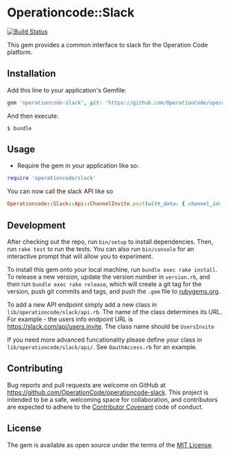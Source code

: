 # Operationcode::Slack

[![Build Status](https://travis-ci.org/OperationCode/operationcode-slack.svg?branch=master)](https://travis-ci.org/OperationCode/operationcode-slack)

This gem provides a common interface to slack for the Operation Code platform.

## Installation

Add this line to your application's Gemfile:

```ruby
gem 'operationcode-slack', git: 'https://github.com/OperationCode/operationcode-slack'
```

And then execute:

    $ bundle

## Usage

* Require the gem in your application like so:
```ruby
require 'operationcode/slack'
```

You can now call the slack API like so

```ruby
Operationcode::Slack::Api::ChannelInvite.post(with_data: { channel_id: '1234', user: 'ID1234' })
```

## Development

After checking out the repo, run `bin/setup` to install dependencies. Then, run `rake test` to run the tests. You can also run `bin/console` for an interactive prompt that will allow you to experiment.

To install this gem onto your local machine, run `bundle exec rake install`. To release a new version, update the version number in `version.rb`, and then run `bundle exec rake release`, which will create a git tag for the version, push git commits and tags, and push the `.gem` file to [rubygems.org](https://rubygems.org).

To add a new API endpoint simply add a new class in ```lib/operationcode/slack/api.rb```. The name of the class determines its URL.
For example - the users info endpoint URL is https://slack.com/api/users.invite. The class name should be ```UsersInvite```

If you need more advanced funcationality please define your class in ```lib/operationcode/slack/api/```. See ```OauthAccess.rb``` for an example.

## Contributing

Bug reports and pull requests are welcome on GitHub at https://github.com/OperationCode/operationcode-slack. This project is intended to be a safe, welcoming space for collaboration, and contributors are expected to adhere to the [Contributor Covenant](http://contributor-covenant.org) code of conduct.


## License

The gem is available as open source under the terms of the [MIT License](http://opensource.org/licenses/MIT).


